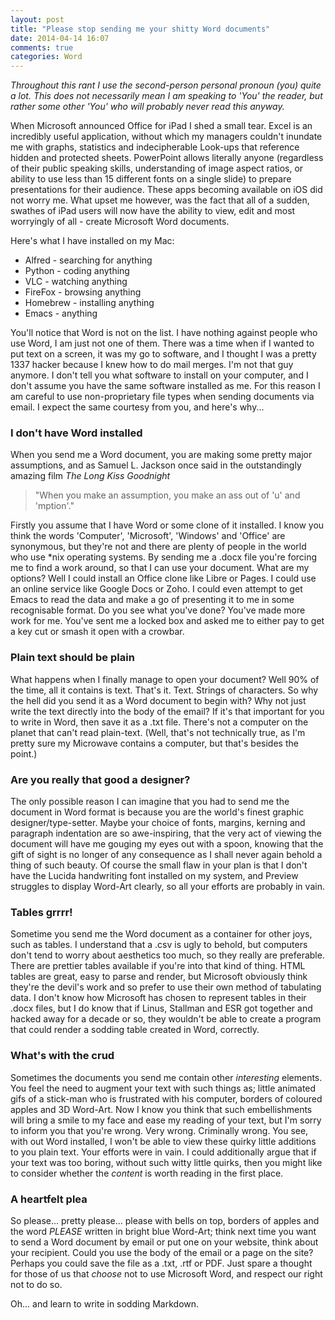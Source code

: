 ```yaml
---
layout: post
title: "Please stop sending me your shitty Word documents"
date: 2014-04-14 16:07
comments: true
categories: Word
---
```

_Throughout this rant I use the second-person personal pronoun (you) quite a lot. This does not necessarily mean I am speaking to 'You' the reader, but rather some other 'You' who will probably never read this anyway._

When Microsoft announced Office for iPad I shed a small tear. Excel is an incredibly useful application, without which my managers couldn't inundate me with graphs, statistics and indecipherable Look-ups that reference hidden and protected sheets. PowerPoint allows literally anyone (regardless of their public speaking skills, understanding of image aspect ratios, or ability to use less than 15 different fonts on a single slide) to prepare presentations for their audience. These apps becoming available on iOS did not worry me. What upset me however, was the fact that all of a sudden, swathes of iPad users will now have the ability to view, edit and most worryingly of all - create Microsoft Word documents.

Here's what I have installed on my Mac:

* Alfred - searching for anything
* Python - coding anything
* VLC - watching anything
* FireFox - browsing anything
* Homebrew - installing anything
* Emacs - anything

You'll notice that Word is not on the list. I have nothing against people who use Word, I am just not one of them. There was a time when if I wanted to put text on a screen, it was my go to software, and I thought I was a pretty 1337 hacker because I knew how to do mail merges. I'm not that guy anymore. I don't tell you what software to install on your computer, and I don't assume you have the same software installed as me. For this reason I am careful to use non-proprietary file types when sending documents via email. I expect the same courtesy from you, and here's why...

### I don't have Word installed

When you send me a Word document, you are making some pretty major assumptions, and as Samuel L. Jackson once said in the outstandingly amazing film _The Long Kiss Goodnight_

>"When you make an assumption, you make an ass out of 'u' and 'mption'."

Firstly you assume that I have Word or some clone of it installed. I know you think the words 'Computer', 'Microsoft', 'Windows' and 'Office' are synonymous, but they're not and there are plenty of people in the world who use *nix operating systems.  By sending me a .docx file you're forcing me to find a work around, so that I can use your document. What are my options? Well I could install an Office clone like Libre or Pages. I could use an online service like Google Docs or Zoho. I could even attempt to get Emacs to read the data and make a go of presenting it to me in some recognisable format. Do you see what you've done? You've made more work for me. You've sent me a locked box and asked me to either pay to get a key cut or smash it open with a crowbar. 

### Plain text should be plain

What happens when I finally manage to open your document? Well 90% of the time, all it contains is text. That's it. Text. Strings of characters. So why the hell did you send it as a Word document to begin with? Why not just write the text directly into the body of the email? If it's that important for you to write in Word, then save it as a .txt file. There's not a computer on the planet that can't read plain-text. (Well, that's not technically true, as I'm pretty sure my Microwave contains a computer, but that's besides the point.)

### Are you really that good a designer?

The only possible reason I can imagine that you had to send me the document in Word format is because you are the world's finest graphic designer/type-setter. Maybe your choice of fonts, margins, kerning and paragraph indentation are so awe-inspiring, that the very act of viewing the document will have me gouging my eyes out with a spoon, knowing that the gift of sight is no longer of any consequence as I shall never again behold a thing of such beauty. Of course the small flaw in your plan is that I don't have the Lucida handwriting font installed on my system, and Preview struggles to display Word-Art clearly, so all your efforts are probably in vain.

### Tables grrrr!

Sometime you send me the Word document as a container for other joys, such as tables. I understand that a .csv is ugly to behold, but computers don't tend to worry about aesthetics too much, so they really are preferable. There are prettier tables available if you're into that kind of thing. HTML tables are great, easy to parse and render, but Microsoft obviously think they're the devil's work and so prefer to use their own method of tabulating data. I don't know how Microsoft has chosen to represent tables in their .docx files, but I do know that if Linus, Stallman and ESR got together and hacked away for a decade or so, they wouldn't be able to create a program that could render a sodding table created in Word, correctly.

### What's with the crud

Sometimes the documents you send me contain other _interesting_ elements. You feel the need to augment your text with such things as; little animated gifs of a stick-man who is frustrated with his computer, borders of coloured apples and 3D Word-Art. Now I know you think that such embellishments will bring a smile to my face and ease my reading of your text, but I'm sorry to inform you that you're wrong. Very wrong. Criminally wrong. You see, with out Word installed, I won't be able to view these quirky little additions to you plain text. Your efforts were in vain. I could additionally argue that if your text was too boring, without such witty little quirks, then you might like to consider whether the _content_ is worth reading in the first place.

### A heartfelt plea

So please... pretty please... please with bells on top, borders of apples and the word *PLEASE* written in bright blue Word-Art; think next time you want to send a Word document by email or put one on your website, think about your recipient. Could you use the body of the email or a page on the site? Perhaps you could save the file as a .txt, .rtf or PDF. Just spare a thought for those of us that _choose_ not to use Microsoft Word, and respect our right not to do so.

Oh... and learn to write in sodding Markdown.
